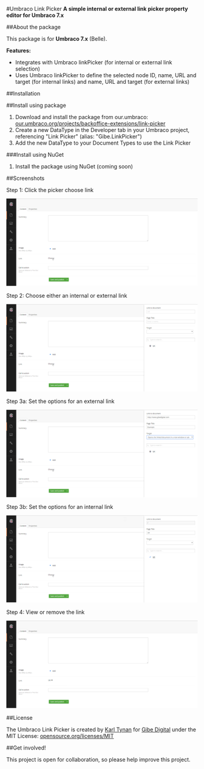 #Umbraco Link Picker
**A simple internal or external link picker property editor for Umbraco 7.x**

##About the package

This package is for **Umbraco 7.x** (Belle).

**Features:**
- Integrates with Umbraco linkPicker (for internal or external link selection)
- Uses Umbraco linkPicker to define the selected node ID, name, URL and target (for internal links) and name, URL and target (for external links)

##Installation

##Install using package

1. Download and install the package from our.umbraco: <a href="https://our.umbraco.org/projects/backoffice-extensions/link-picker" target="_blank">our.umbraco.org/projects/backoffice-extensions/link-picker</a>
2. Create a new DataType in the Developer tab in your Umbraco project, referencing "Link Picker" (alias: "Gibe.LinkPicker")
3. Add the new DataType to your Document Types to use the Link Picker

###Install using NuGet

1. Install the package using NuGet (coming soon)

##Screenshots

Step 1: Click the picker choose link

![Screenshot 1](README.md.res/Step-1.jpg)

Step 2: Choose either an internal or external link

![Screenshot 2](README.md.res/Step-2.jpg)

Step 3a: Set the options for an external link

![Screenshot 3a](README.md.res/Step-3a.jpg)

Step 3b: Set the options for an internal link

![Screenshot 3b](README.md.res/Step-3b.jpg)

Step 4: View or remove the link

![Screenshot 4](README.md.res/Step-4.jpg)

##License

The Umbraco Link Picker is created by <a href="http://www.karltynan.co.uk" target="_blank">Karl Tynan</a> for <a href="http://www.gibedigital.com" target="_blank">Gibe Digital</a> under the MIT License: [opensource.org/licenses/MIT](http://opensource.org/licenses/MIT)

##Get involved!

This project is open for collaboration, so please help improve this project.